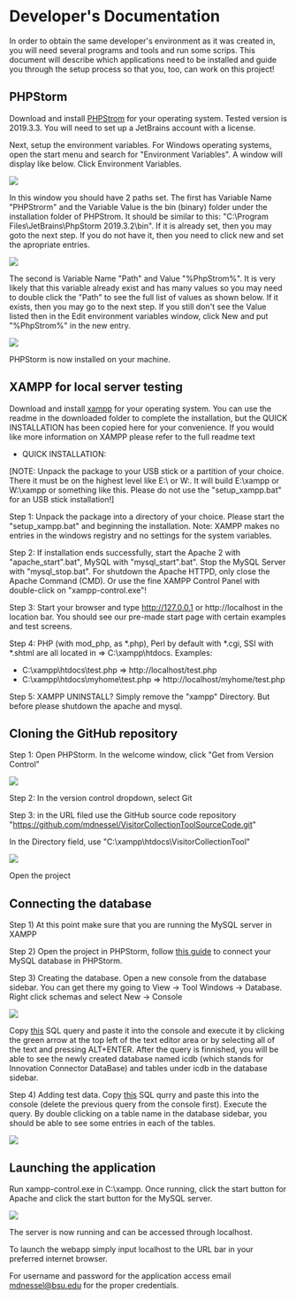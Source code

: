 # Developer's Documentation


In order to obtain the same developer's environment as it was created in, you will need several programs and tools and run some scrips. This document will describe which applications need to be installed and guide you through the setup process so that you, too, can work on this project!

## PHPStorm

Download and install [PHPStrom](https://www.jetbrains.com/phpstorm/download/#section=windows) for your operating system. Tested version is 2019.3.3. You will need to set up a JetBrains account with a license.

Next, setup the environment variables. For Windows operating systems, open the start menu and search for "Environment Variables". A window will display like below. Click Environment Variables.

![](https://github.com/IanShepard/VisitorCollectionTool/blob/master/Auxiliary%20Files/images/documentation/developer_documentation_1.png)

In this window you should have 2 paths set. The first has Variable Name "PHPStrorm" and the Variable Value is the bin (binary) folder under the installation folder of PHPStrom. It should be similar to this: "C:\Program Files\JetBrains\PhpStorm 2019.3.2\bin". If it is already set, then you may goto the next step. If you do not have it, then you need to click new and set the apropriate entries.

![](https://github.com/IanShepard/VisitorCollectionTool/blob/master/Auxiliary%20Files/images/documentation/developer_documentation_2.png)

The second is Variable Name "Path" and Value "%PhpStrom%". It is very likely that this variable already exist and has many values so you may need to double click the "Path" to see the full list of values as shown below. If it exists, then you may go to the next step. If you still don't see the Value listed then in the Edit environment variables window, click New and put "%PhpStrom%" in the new entry.

![](https://github.com/IanShepard/VisitorCollectionTool/blob/master/Auxiliary%20Files/images/documentation/developer_documentation_3.png)

PHPStorm is now installed on your machine.

## XAMPP for local server testing

Download and install [xampp](https://www.apachefriends.org/download.html) for your operating system. You can use the readme in the downloaded folder to complete the installation, but the QUICK INSTALLATION has been copied here for your convenience. If you would like more information on XAMPP please refer to the full readme text

* QUICK INSTALLATION:

[NOTE: Unpack the package to your USB stick or a partition of your choice.
There it must be on the highest level like E:\ or W:\. It will
build E:\xampp or W:\xampp or something like this. Please do not use the "setup_xampp.bat" for an USB stick installation!]

Step 1: Unpack the package into a directory of your choice. Please start the
"setup_xampp.bat" and beginning the installation. Note: XAMPP makes no entries in the windows registry and no settings for the system variables.

Step 2: If installation ends successfully, start the Apache 2 with
"apache_start".bat", MySQL with "mysql_start".bat". Stop the MySQL Server with "mysql_stop.bat". For shutdown the Apache HTTPD, only close the Apache Command (CMD). Or use the fine XAMPP Control Panel with double-click on "xampp-control.exe"!

Step 3: Start your browser and type http://127.0.0.1 or http://localhost in the location bar. You should see our pre-made
start page with certain examples and test screens.

Step 4: PHP (with mod_php, as *.php), Perl by default with *.cgi, SSI with *.shtml are all located in => C:\xampp\htdocs\.
Examples:
- C:\xampp\htdocs\test.php => http://localhost/test.php
- C:\xampp\htdocs\myhome\test.php => http://localhost/myhome/test.php

Step 5: XAMPP UNINSTALL? Simply remove the "xampp" Directory.
But before please shutdown the apache and mysql.

## Cloning the GitHub repository

Step 1: Open PHPStorm. In the welcome window, click "Get from Version Control"

![](https://github.com/IanShepard/VisitorCollectionTool/blob/master/Auxiliary%20Files/images/documentation/developer_documentation_4.png)

Step 2: In the version control dropdown, select Git

Step 3: in the URL filed use the GitHub source code repository "https://github.com/mdnessel/VisitorCollectionToolSourceCode.git"

In the Directory field, use "C:\xampp\htdocs\VisitorCollectionTool"

![](https://github.com/IanShepard/VisitorCollectionTool/blob/master/Auxiliary%20Files/images/documentation/developer_documentation_5.png)

Open the project

## Connecting the database

Step 1) At this point make sure that you are running the MySQL server in XAMPP

Step 2) Open the project in PHPStorm, follow [this guide](https://www.jetbrains.com/help/phpstorm/connecting-to-a-database.html#connect-to-mysql-database) to connect your MySQL database in PHPStorm.

Step 3) Creating the database. Open a new console from the database sidebar. You can get there my going to View -> Tool Windows -> Database. Right click schemas and select New -> Console

![](https://github.com/IanShepard/VisitorCollectionTool/blob/master/Auxiliary%20Files/images/documentation/developer_documentation_6.png)

Copy [this](https://github.com/IanShepard/VisitorCollectionTool/blob/master/Auxiliary%20Files/createDBTables.sql) SQL query and paste it into the console and execute it by clicking the green arrow at the top left of the text editor area or by selecting all of the text and pressing ALT+ENTER. After the query is finnished, you will be able to see the newly created database named icdb (which stands for Innovation Connector DataBase) and tables under icdb in the database sidebar.

Step 4) Adding test data. Copy [this](https://github.com/IanShepard/VisitorCollectionTool/blob/master/Auxiliary%20Files/sampleData.sql) SQL qurry and paste this into the console (delete the previous query from the console first). Execute the query. By double clicking on a table name in the database sidebar, you should be able to see some entries in each of the tables.

![](https://github.com/IanShepard/VisitorCollectionTool/blob/master/Auxiliary%20Files/images/documentation/developer_documentation_7.png)

## Launching the application

Run xampp-control.exe in C:\xampp. Once running, click the start button for Apache and click the start button for the MySQL server. 

![](https://github.com/IanShepard/VisitorCollectionTool/blob/master/Auxiliary%20Files/images/documentation/xampp_start.jpg)

The server is now running and can be accessed through localhost.

To launch the webapp simply input localhost to the URL bar in your preferred internet browser.

For username and password for the application access email mdnessel@bsu.edu for the proper credentials.
